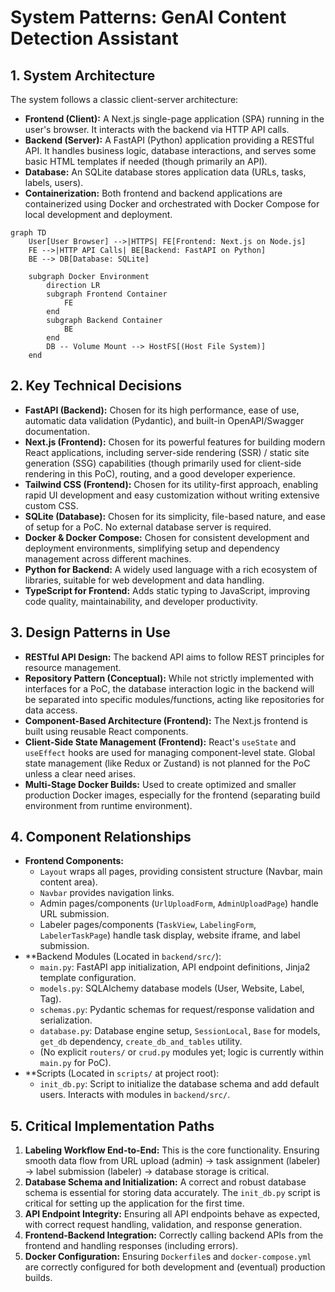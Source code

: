 # System Patterns: GenAI Content Detection Assistant

## 1. System Architecture

The system follows a classic client-server architecture:

*   **Frontend (Client):** A Next.js single-page application (SPA) running in the user's browser. It interacts with the backend via HTTP API calls.
*   **Backend (Server):** A FastAPI (Python) application providing a RESTful API. It handles business logic, database interactions, and serves some basic HTML templates if needed (though primarily an API).
*   **Database:** An SQLite database stores application data (URLs, tasks, labels, users).
*   **Containerization:** Both frontend and backend applications are containerized using Docker and orchestrated with Docker Compose for local development and deployment.

```mermaid
graph TD
    User[User Browser] -->|HTTPS| FE[Frontend: Next.js on Node.js]
    FE -->|HTTP API Calls| BE[Backend: FastAPI on Python]
    BE --> DB[Database: SQLite]

    subgraph Docker Environment
        direction LR
        subgraph Frontend Container
            FE
        end
        subgraph Backend Container
            BE
        end
        DB -- Volume Mount --> HostFS[(Host File System)]
    end
```

## 2. Key Technical Decisions

*   **FastAPI (Backend):** Chosen for its high performance, ease of use, automatic data validation (Pydantic), and built-in OpenAPI/Swagger documentation.
*   **Next.js (Frontend):** Chosen for its powerful features for building modern React applications, including server-side rendering (SSR) / static site generation (SSG) capabilities (though primarily used for client-side rendering in this PoC), routing, and a good developer experience.
*   **Tailwind CSS (Frontend):** Chosen for its utility-first approach, enabling rapid UI development and easy customization without writing extensive custom CSS.
*   **SQLite (Database):** Chosen for its simplicity, file-based nature, and ease of setup for a PoC. No external database server is required.
*   **Docker & Docker Compose:** Chosen for consistent development and deployment environments, simplifying setup and dependency management across different machines.
*   **Python for Backend:** A widely used language with a rich ecosystem of libraries, suitable for web development and data handling.
*   **TypeScript for Frontend:** Adds static typing to JavaScript, improving code quality, maintainability, and developer productivity.

## 3. Design Patterns in Use

*   **RESTful API Design:** The backend API aims to follow REST principles for resource management.
*   **Repository Pattern (Conceptual):** While not strictly implemented with interfaces for a PoC, the database interaction logic in the backend will be separated into specific modules/functions, acting like repositories for data access.
*   **Component-Based Architecture (Frontend):** The Next.js frontend is built using reusable React components.
*   **Client-Side State Management (Frontend):** React's `useState` and `useEffect` hooks are used for managing component-level state. Global state management (like Redux or Zustand) is not planned for the PoC unless a clear need arises.
*   **Multi-Stage Docker Builds:** Used to create optimized and smaller production Docker images, especially for the frontend (separating build environment from runtime environment).

## 4. Component Relationships

*   **Frontend Components:** 
    *   `Layout` wraps all pages, providing consistent structure (Navbar, main content area).
    *   `Navbar` provides navigation links.
    *   Admin pages/components (`UrlUploadForm`, `AdminUploadPage`) handle URL submission.
    *   Labeler pages/components (`TaskView`, `LabelingForm`, `LabelerTaskPage`) handle task display, website iframe, and label submission.
*   **Backend Modules (Located in `backend/src/`):
    *   `main.py`: FastAPI app initialization, API endpoint definitions, Jinja2 template configuration.
    *   `models.py`: SQLAlchemy database models (User, Website, Label, Tag).
    *   `schemas.py`: Pydantic schemas for request/response validation and serialization.
    *   `database.py`: Database engine setup, `SessionLocal`, `Base` for models, `get_db` dependency, `create_db_and_tables` utility.
    *   (No explicit `routers/` or `crud.py` modules yet; logic is currently within `main.py` for PoC).
*   **Scripts (Located in `scripts/` at project root):
    *   `init_db.py`: Script to initialize the database schema and add default users. Interacts with modules in `backend/src/`.

## 5. Critical Implementation Paths

1.  **Labeling Workflow End-to-End:** This is the core functionality. Ensuring smooth data flow from URL upload (admin) -> task assignment (labeler) -> label submission (labeler) -> database storage is critical.
2.  **Database Schema and Initialization:** A correct and robust database schema is essential for storing data accurately. The `init_db.py` script is critical for setting up the application for the first time.
3.  **API Endpoint Integrity:** Ensuring all API endpoints behave as expected, with correct request handling, validation, and response generation.
4.  **Frontend-Backend Integration:** Correctly calling backend APIs from the frontend and handling responses (including errors).
5.  **Docker Configuration:** Ensuring `Dockerfile`s and `docker-compose.yml` are correctly configured for both development and (eventual) production builds. 